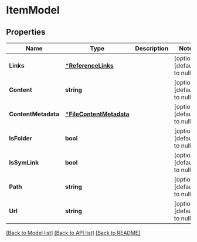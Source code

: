 # ItemModel

## Properties
Name | Type | Description | Notes
------------ | ------------- | ------------- | -------------
**Links** | [***ReferenceLinks**](ReferenceLinks.md) |  | [optional] [default to null]
**Content** | **string** |  | [optional] [default to null]
**ContentMetadata** | [***FileContentMetadata**](FileContentMetadata.md) |  | [optional] [default to null]
**IsFolder** | **bool** |  | [optional] [default to null]
**IsSymLink** | **bool** |  | [optional] [default to null]
**Path** | **string** |  | [optional] [default to null]
**Url** | **string** |  | [optional] [default to null]

[[Back to Model list]](../README.md#documentation-for-models) [[Back to API list]](../README.md#documentation-for-api-endpoints) [[Back to README]](../README.md)



